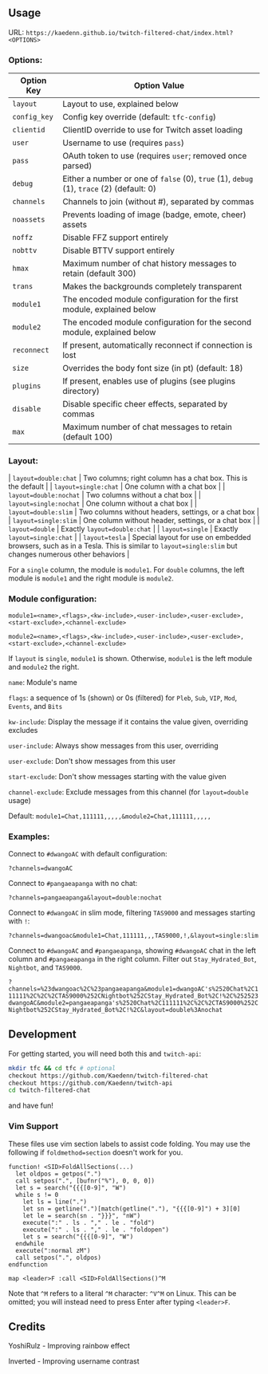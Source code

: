 ## UsageURL: `https://kaedenn.github.io/twitch-filtered-chat/index.html?<OPTIONS>`### Options:| Option Key     | Option Value ||----------------|--------------||  `layout`      | Layout to use, explained below ||  `config_key`  | Config key override (default: `tfc-config`) ||  `clientid`    | ClientID override to use for Twitch asset loading ||  `user`        | Username to use (requires `pass`) ||  `pass`        | OAuth token to use (requires `user`; removed once parsed) ||  `debug`       | Either a number or one of `false` (0), `true` (1), `debug` (1), `trace` (2) (default: 0) ||  `channels`    | Channels to join (without #), separated by commas ||  `noassets`    | Prevents loading of image (badge, emote, cheer) assets ||  `noffz`       | Disable FFZ support entirely ||  `nobttv`      | Disable BTTV support entirely ||  `hmax`        | Maximum number of chat history messages to retain (default 300) ||  `trans`       | Makes the backgrounds completely transparent ||  `module1`     | The encoded module configuration for the first module, explained below ||  `module2`     | The encoded module configuration for the second module, explained below ||  `reconnect`   | If present, automatically reconnect if connection is lost ||  `size`        | Overrides the body font size (in pt) (default: 18) ||  `plugins`     | If present, enables use of plugins (see plugins directory) ||  `disable`     | Disable specific cheer effects, separated by commas ||  `max`         | Maximum number of chat messages to retain (default 100) |### Layout:| `layout=double:chat` | Two columns; right column has a chat box. This is the default || `layout=single:chat` | One column with a chat box || `layout=double:nochat` | Two columns without a chat box || `layout=single:nochat` | One column without a chat box || `layout=double:slim` | Two columns without headers, settings, or a chat box || `layout=single:slim` | One column without header, settings, or a chat box || `layout=double` | Exactly `layout=double:chat` || `layout=single` | Exactly `layout=single:chat` || `layout=tesla` | Special layout for use on embedded browsers, such as in a Tesla. This is similar to `layout=single:slim` but changes numerous other behaviors |For a `single` column, the module is `module1`. For `double` columns, the left module is `module1` and the right module is `module2`.### Module configuration:`module1=<name>,<flags>,<kw-include>,<user-include>,<user-exclude>,<start-exclude>,<channel-exclude>``module2=<name>,<flags>,<kw-include>,<user-include>,<user-exclude>,<start-exclude>,<channel-exclude>`If `layout` is `single`, `module1` is shown. Otherwise, `module1` is the left module and `module2` the right.`name`: Module's name`flags`: a sequence of 1s (shown) or 0s (filtered) for `Pleb`, `Sub`, `VIP`, `Mod`, `Events`, and `Bits``kw-include`: Display the message if it contains the value given, overriding excludes`user-include`: Always show messages from this user, overriding`user-exclude`: Don't show messages from this user`start-exclude`: Don't show messages starting with the value given`channel-exclude`: Exclude messages from this channel (for `layout=double` usage)Default: `module1=Chat,111111,,,,,&module2=Chat,111111,,,,,`### Examples:Connect to `#dwangoAC` with default configuration:  `?channels=dwangoAC`Connect to `#pangaeapanga` with no chat:  `?channels=pangaeapanga&layout=double:nochat`Connect to `#dwangoAC` in slim mode, filtering `TAS9000` and messages starting with `!`:  `?channels=dwangoac&module1=Chat,111111,,,TAS9000,!,&layout=single:slim`Connect to `#dwangoAC` and `#pangaeapanga`, showing `#dwangoAC` chat in the left column and `#pangaeapanga` in the right column. Filter out `Stay_Hydrated_Bot`, `Nightbot`, and `TAS9000`.  `?channels=%23dwangoac%2C%23pangaeapanga&module1=dwangoAC's%2520Chat%2C111111%2C%2C%2CTAS9000%252CNightbot%252CStay_Hydrated_Bot%2C!%2C%252523dwangoAC&module2=pangaeapanga's%2520Chat%2C111111%2C%2C%2CTAS9000%252CNightbot%252CStay_Hydrated_Bot%2C!%2C&layout=double%3Anochat`## DevelopmentFor getting started, you will need both this and `twitch-api`:```bashmkdir tfc && cd tfc # optionalcheckout https://github.com/Kaedenn/twitch-filtered-chatcheckout https://github.com/Kaedenn/twitch-apicd twitch-filtered-chat```and have fun!### Vim SupportThese files use vim section labels to assist code folding. You may use the following if `foldmethod=section` doesn't work for you.```vimfunction! <SID>FoldAllSections(...)  let oldpos = getpos(".")  call setpos(".", [bufnr("%"), 0, 0, 0])  let s = search("{{{[0-9]", "W")  while s != 0    let ls = line(".")    let sn = getline(".")[match(getline("."), "{{{[0-9]") + 3][0]    let le = search(sn . "}}}", "nW")    execute(":" . ls . "," . le . "fold")    execute(":" . ls . "," . le . "foldopen")    let s = search("{{{[0-9]", "W")  endwhile  execute(":normal zM")  call setpos(".", oldpos)endfunctionmap <leader>F :call <SID>FoldAllSections()^M```Note that `^M` refers to a literal `^M` character: `^V^M` on Linux. This can be omitted; you will instead need to press Enter after typing `<leader>F`.## CreditsYoshiRulz - Improving rainbow effectInverted - Improving username contrast